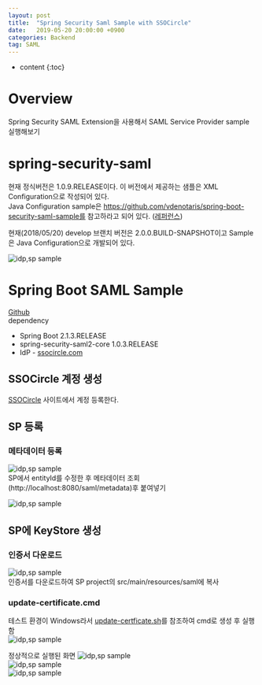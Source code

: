 ```yaml
---
layout: post
title:  "Spring Security Saml Sample with SSOCircle"
date:   2019-05-20 20:00:00 +0900
categories: Backend
tag: SAML
---
```


* content
{:toc}

# Overview
Spring Security SAML Extension을 사용해서 SAML Service Provider sample 실행해보기 

# spring-security-saml
현재 정식버전은 1.0.9.RELEASE이다. 이 버전에서 제공하는 샘플은 XML Configuration으로 작성되어 있다.  
 Java Configuration sample은 https://github.com/vdenotaris/spring-boot-security-saml-sample를 참고하라고 되어 있다. ([레퍼런스](https://docs.spring.io/spring-security-saml/docs/1.0.x/reference/htmlsingle/#configuration-java))

 현재(2018/05/20) develop 브랜치 버전은 2.0.0.BUILD-SNAPSHOT이고 Sample은 Java Configuration으로 개발되어 있다.  
 
 ![idp,sp sample]({{site.url}}/assets/images/2019-05/ssocircle-01.png)  

# Spring Boot SAML Sample
 [Github](https://github.com/vdenotaris/spring-boot-security-saml-sample)  
 dependency
 * Spring Boot 2.1.3.RELEASE
 * spring-security-saml2-core 1.0.3.RELEASE
 * IdP - [ssocircle.com](http://ssocircle.com)

## SSOCircle 계정 생성
 [SSOCircle](http://ssocircle.com) 사이트에서 계정 등록한다.  

## SP 등록
### 메타데이터 등록
![idp,sp sample]({{site.url}}/assets/images/2019-05/ssocircle-03.png)    
SP에서 entityId를 수정한 후 메타데이터 조회(http://localhost:8080/saml/metadata)후 붙여넣기  

![idp,sp sample]({{site.url}}/assets/images/2019-05/ssocircle-04.png)  

## SP에 KeyStore 생성
### 인증서 다운로드
![idp,sp sample]({{site.url}}/assets/images/2019-05/ssocircle-05.png)   
인증서를 다운로드하여 SP project의 src/main/resources/saml에 복사 

### update-certificate.cmd
테스트 환경이 Windows라서 [update-certficate.sh]( https://github.com/vdenotaris/spring-boot-security-saml-sample/blob/master/src/main/resources/saml/update-certifcate.sh)를 참조하여 cmd로 생성 후 실행함  
![idp,sp sample]({{site.url}}/assets/images/2019-05/ssocircle-06.png)    

정상적으로 실행된 화면
![idp,sp sample]({{site.url}}/assets/images/2019-05/ssocircle-07.png)   
![idp,sp sample]({{site.url}}/assets/images/2019-05/ssocircle-08.png)   
![idp,sp sample]({{site.url}}/assets/images/2019-05/ssocircle-09.png)   
